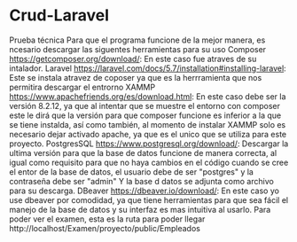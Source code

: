 # Crud-Laravel
Prueba técnica
Para que el programa funcione de la mejor manera, es ncesario descargar las siguentes herramientas para su uso
Composer https://getcomposer.org/download/: En este caso fue atraves de su intalador.
Laravel https://laravel.com/docs/5.7/installation#installing-laravel: Este se instala atravez de coposer ya que es la herrramienta que nos permitira descargar el entrorno
XAMMP https://www.apachefriends.org/es/download.html: En este caso debe ser la versión 8.2.12, ya que al intentar que se muestre el entorno con composer este le dirá que la versión para que composer funcione es inferior a la que se tiene instalda, así como también, al momento de instalar XAMMP solo es necesario dejar activado apache, ya que es el unico que se utiliza para este proyecto.
PostgresSQL https://www.postgresql.org/download/: Descargar la ultima versión para que la base de datos funcione de manera correcta, al igual como requisito para que no haya cambios en el código cuando se cree el entor de la base de datos, el usuario debe de ser "postgres" y la contraseña debe ser "admin"
Y la base d datos se adjunta como archivo para su descarga.
DBeaver https://dbeaver.io/download/: En este caso yo use dbeaver por comodidad, ya que tiene herramientas para que sea fácil el manejo de la base de datos y su interfaz es mas intuitiva al usarlo.
Para poder ver el examen, esta es la ruta para poder llegar http://localhost/Examen/proyecto/public/Empleados

